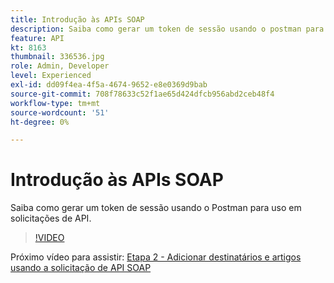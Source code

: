 ```yaml
---
title: Introdução às APIs SOAP
description: Saiba como gerar um token de sessão usando o postman para uso em solicitações de API
feature: API
kt: 8163
thumbnail: 336536.jpg
role: Admin, Developer
level: Experienced
exl-id: dd09f4ea-4f5a-4674-9652-e8e0369d9bab
source-git-commit: 708f78633c52f1ae65d424dfcb956abd2ceb48f4
workflow-type: tm+mt
source-wordcount: '51'
ht-degree: 0%

---
```


# Introdução às APIs SOAP

Saiba como gerar um token de sessão usando o Postman para uso em solicitações de API.

>[!VIDEO](https://video.tv.adobe.com/v/336639?quality=12)

Próximo vídeo para assistir: [Etapa 2 - Adicionar destinatários e artigos usando a solicitação de API SOAP](/help/tutorial-using-soap-apis/add-recipients-and-articles-using-using-soap-api-requests.md)
